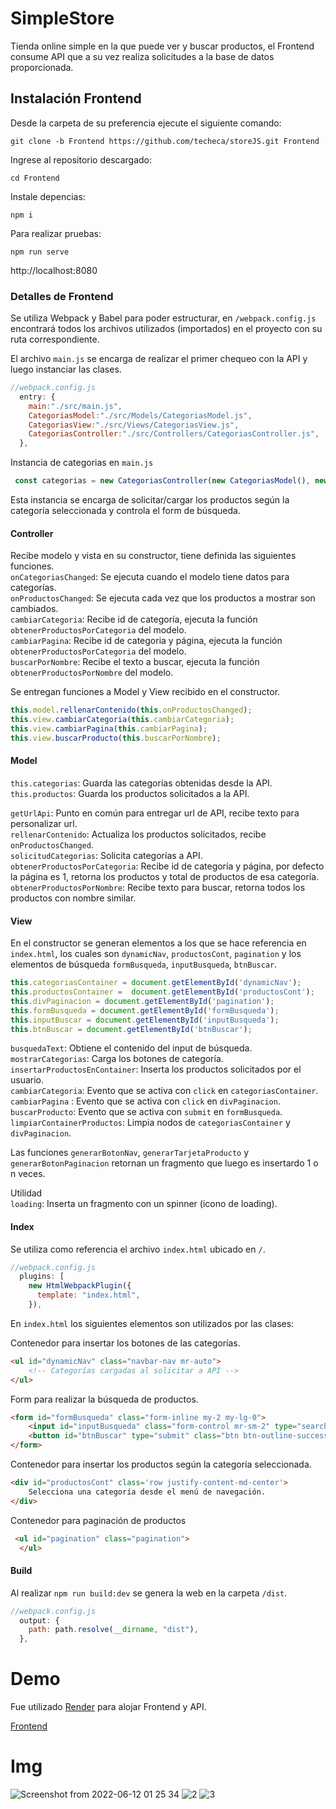 # SimpleStore
Tienda online simple en la que puede ver y buscar productos, el Frontend consume API que a su vez realiza solicitudes a la base de datos proporcionada.

## Instalación Frontend
Desde la carpeta de su preferencia ejecute el siguiente comando:
```
git clone -b Frontend https://github.com/techeca/storeJS.git Frontend
```

Ingrese al repositorio descargado:
```
cd Frontend
```

Instale depencias:
```
npm i
```

Para realizar pruebas:
```
npm run serve
```
http://localhost:8080

### Detalles de Frontend
Se utiliza Webpack y Babel para poder estructurar, en `/webpack.config.js` encontrará todos los archivos utilizados (importados) en el proyecto con su ruta correspondiente.

El archivo `main.js` se encarga de realizar el primer chequeo con la API y luego instanciar las clases.
```javascript
//webpack.config.js
  entry: {
    main:"./src/main.js",
    CategoriasModel:"./src/Models/CategoriasModel.js",
    CategoriasView:"./src/Views/CategoriasView.js",
    CategoriasController:"./src/Controllers/CategoriasController.js",
  },
```
Instancia de categorias en `main.js`
```javascript
 const categorias = new CategoriasController(new CategoriasModel(), new CategoriasView());
```
Esta instancia se encarga de solicitar/cargar los productos según la categoría seleccionada y controla el form de búsqueda.  

#### Controller
Recibe modelo y vista en su constructor, tiene definida las siguientes funciones.\
`onCategoriasChanged`: Se ejecuta cuando el modelo tiene datos para categorías.\
`onProductosChanged`:  Se ejecuta cada vez que los productos a mostrar son cambiados.\
`cambiarCategoria`: Recibe id de categoría, ejecuta la función `obtenerProductosPorCategoria` del modelo.\
`cambiarPagina`: Recibe id de categoria y página, ejecuta la función `obtenerProductosPorCategoria` del modelo. \
`buscarPorNombre`: Recibe el texto a buscar, ejecuta la función `obtenerProductosPorNombre` del modelo.

Se entregan funciones a Model y View recibido en el constructor.
```javascript
this.model.rellenarContenido(this.onProductosChanged);
this.view.cambiarCategoria(this.cambiarCategoria);
this.view.cambiarPagina(this.cambiarPagina);
this.view.buscarProducto(this.buscarPorNombre);
````

#### Model
`this.categorias`: Guarda las categorías obtenidas desde la API.\
`this.productos`: Guarda los productos solicitados a la API.

`getUrlApi`: Punto en común para entregar url de API, recibe texto para personalizar url.\
`rellenarContenido`: Actualiza los productos solicitados, recibe `onProductosChanged`.\
`solicitudCategorias`: Solicita categorías a API.\
`obtenerProductosPorCategoria`: Recibe id de categoría y página, por defecto la página es 1, retorna los productos y total de productos de esa categoría.\
`obtenerProductosPorNombre`: Recibe texto para buscar, retorna todos los productos con nombre similar.

#### View
En el constructor se generan elementos a los que se hace referencia en `index.html`, los cuales son `dynamicNav`, `productosCont`, `pagination` y los elementos de búsqueda `formBusqueda`, `inputBusqueda`, `btnBuscar`.

```javascript
this.categoriasContainer = document.getElementById('dynamicNav');
this.productosContainer =  document.getElementById('productosCont');
this.divPaginacion = document.getElementById('pagination');
this.formBusqueda = document.getElementById('formBusqueda');
this.inputBuscar = document.getElementById('inputBusqueda');
this.btnBuscar = document.getElementById('btnBuscar');
```

`busquedaText`: Obtiene el contenido del input de búsqueda.\
`mostrarCategorias`: Carga los botones de categoría.\
`insertarProductosEnContainer`: Inserta los productos solicitados por el usuario.\
`cambiarCategoria`: Evento que se activa con `click` en `categoriasContainer`.\
`cambiarPagina` : Evento que se activa con `click` en `divPaginacion`.\
`buscarProducto`: Evento que se activa con `submit` en `formBusqueda`.\
`limpiarContainerProductos`: Limpia nodos de `categoriasContainer` y `divPaginacion`.

Las funciones `generarBotonNav`, `generarTarjetaProducto` y `generarBotonPaginacion` retornan un fragmento que luego es insertardo 1 o n veces.

Utilidad\
`loading`: Inserta un fragmento con un spinner (icono de loading).

#### Index

Se utiliza como referencia el archivo `index.html` ubicado en `/`.
```javascript
//webpack.config.js
  plugins: [
    new HtmlWebpackPlugin({
      template: "index.html",
    }),
```
En `index.html` los siguientes elementos son utilizados por las clases:

Contenedor para insertar los botones de las categorías.
```html
<ul id="dynamicNav" class="navbar-nav mr-auto">
    <!-- Categorías cargadas al solicitar a API -->
</ul>
```

Form para realizar la búsqueda de productos.
```html
<form id="formBusqueda" class="form-inline my-2 my-lg-0">
    <input id="inputBusqueda" class="form-control mr-sm-2" type="search" placeholder="Ingresa una palabra" aria-label="Search">
    <button id="btnBuscar" type="submit" class="btn btn-outline-success my-2 my-sm-0">Buscar</button>
</form>
```

Contenedor para insertar los productos según la categoría seleccionada.
```html
<div id="productosCont" class='row justify-content-md-center'>
    Selecciona una categoría desde el menú de navegación.
</div>
```
Contenedor para paginación de productos
```html
 <ul id="pagination" class="pagination">
  </ul>
```

####  Build
Al realizar `npm run build:dev` se genera la web en la carpeta `/dist`.
```javascript
//webpack.config.js
  output: {
    path: path.resolve(__dirname, "dist"),
  },
```

# Demo
Fue utilizado [Render](https://render.com) para alojar Frontend y API.

[Frontend](https://simplestore-front.onrender.com)

# Img

![Screenshot from 2022-06-12 01 25 34](https://user-images.githubusercontent.com/53408118/173217082-7551629d-dd13-49a9-b444-3643e82a73c5.png)
![2](https://user-images.githubusercontent.com/53408118/172822106-ad41e86e-508b-4ddd-902d-45bbf3a6d531.PNG)
![3](https://user-images.githubusercontent.com/53408118/173252441-0d22611c-59f5-4d29-ba14-fb2a0287940a.PNG)
